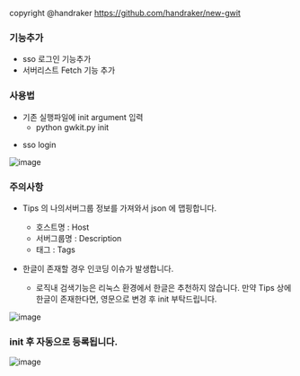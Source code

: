 copyright @handraker
https://github.com/handraker/new-gwit

### 기능추가
* sso 로그인 기능추가
* 서버리스트 Fetch 기능 추가

### 사용법
* 기존 실행파일에 init argument 입력
  - python gwkit.py init
- sso login


![image](https://user-images.githubusercontent.com/11779505/147825295-6351063b-f90b-4547-ae26-745b15364e60.png)

### 주의사항
* Tips 의 나의서버그룹 정보를 가져와서 json 에 맵핑합니다. 
  * 호스트명 : Host
  * 서버그룹명 : Description
  * 태그 : Tags

* 한글이 존재할 경우 인코딩 이슈가 발생합니다. 
  * 로직내 검색기능은 리눅스 환경에서 한글은 추천하지 않습니다. 만약 Tips 상에 한글이 존재한다면, 영문으로 변경 후 init 부탁드립니다. 

![image](https://user-images.githubusercontent.com/11779505/148932441-267c1f5d-fbbc-401b-83d0-9b1673df500b.png)

### init 후 자동으로 등록됩니다. 
![image](https://user-images.githubusercontent.com/11779505/148932547-9d80ecdd-e0cd-476c-b970-66bcc30be99e.png)







